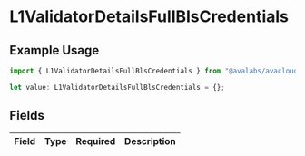 # L1ValidatorDetailsFullBlsCredentials

## Example Usage

```typescript
import { L1ValidatorDetailsFullBlsCredentials } from "@avalabs/avacloud-sdk/models/components";

let value: L1ValidatorDetailsFullBlsCredentials = {};
```

## Fields

| Field       | Type        | Required    | Description |
| ----------- | ----------- | ----------- | ----------- |